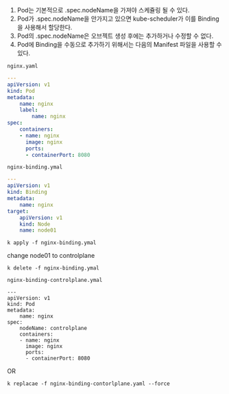 
1. Pod는 기본적으로 .spec.nodeName을 가져야 스케쥴링 될 수 있다.
2. Pod가 .spec.nodeName을 안가지고 있으면 kube-scheduler가 이를 Binding을 사용해서 할당한다.
3. Pod의 .spec.nodeName은 오브젝트 생성 후에는 추가하거나 수정할 수 없다.
4. Pod에 Binding을 수동으로 추가하기 위해서는 다음의 Manifest 파일을 사용할 수 있다.

`nginx.yaml`
```yaml
---
apiVersion: v1
kind: Pod
metadata:
    name: nginx
    label:
        name: nginx
spec:
    containers:
    - name: nginx
      image: nginx
      ports:
      - containerPort: 8080
```

`nginx-binding.ymal`
```yaml
---
apiVersion: v1
kind: Binding
metadata:
    name: nginx
target:
    apiVersion: v1
    kind: Node
    name: node01
```

```shell
k apply -f nginx-binding.ymal
```

change node01 to controlplane

```shell
k delete -f nginx-binding.ymal
```

`nginx-binding-controlplane.ymal`

```shell
---
apiVersion: v1
kind: Pod
metadata:
    name: nginx
spec:
    nodeName: controlplane
    containers:
    - name: nginx
      image: nginx
      ports:
      - containerPort: 8080
```

OR

```shell
k replacae -f nginx-binding-contorlplane.yaml --force
```
